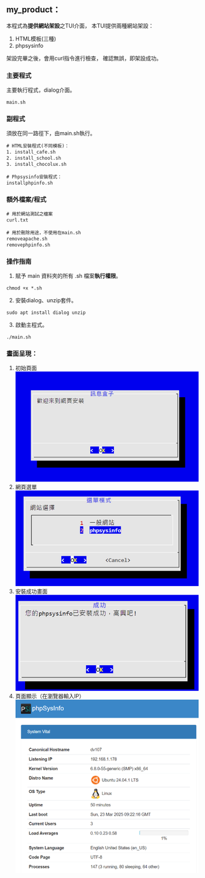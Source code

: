 ## my_product：

本程式為**提供網站架設**之TUI介面，
本TUI提供兩種網站架設：
1. HTML模板(三種)
2. phpsysinfo

架設完畢之後，會用curl指令進行檢查，
確認無誤，即架設成功。

### 主要程式

主要執行程式，dialog介面。
```
main.sh
```

### 副程式

須放在同一路徑下，由main.sh執行。
```
# HTML安裝程式(不同模板)：
1. install_cafe.sh
2. install_school.sh
3. install_chocolux.sh

# Phpsysinfo安裝程式：
installphpinfo.sh
```

### 額外檔案/程式
```
# 用於網站測試之檔案
curl.txt 

# 用於刪除用途，不使用在main.sh
removeapache.sh
removephpinfo.sh
```

### 操作指南

1. 賦予 main 資料夾的所有 .sh 檔案**執行權限**。
```
chmod +x *.sh
```
2. 安裝dialog、unzip套件。
```
sudo apt install dialog unzip
```
3. 啟動主程式。
```
./main.sh
```

### 畫面呈現：

1. 初始頁面<br>
![圖片描述](photo/result1.png)
2. 網頁選單<br>
![圖片描述](photo/result2.png)
3. 安裝成功畫面<br>
![圖片描述](photo/result3.png)
4. 頁面顯示（在瀏覽器輸入IP）<br>
![圖片描述](photo/result4.png)